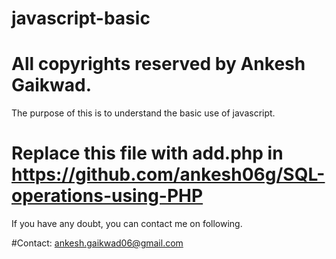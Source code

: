 # javascript-basic

# All copyrights reserved by Ankesh Gaikwad.

The purpose of this is to understand the basic use of javascript.

# Replace this file with add.php in https://github.com/ankesh06g/SQL-operations-using-PHP

If you have any doubt, you can contact me on following. 

#Contact: ankesh.gaikwad06@gmail.com

